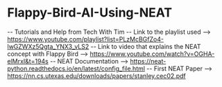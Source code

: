 # Flappy-Bird-AI-Using-NEAT

-- Tutorials and Help from Tech With Tim
    -- Link to the playlist used --> https://www.youtube.com/playlist?list=PLzMcBGfZo4-lwGZWXz5Qgta_YNX3_vLS2
    -- Link to video that explains the NEAT concept with Flappy Bird --> https://www.youtube.com/watch?v=OGHA-elMrxI&t=194s
    -- NEAT Documentation --> https://neat-python.readthedocs.io/en/latest/config_file.html
    -- First NEAT Paper --> https://nn.cs.utexas.edu/downloads/papers/stanley.cec02.pdf
    